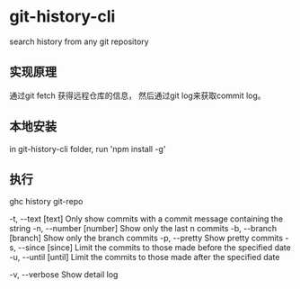 # git-history-cli
search history from any git repository

实现原理
--------
通过git fetch 获得远程仓库的信息， 然后通过git log来获取commit log。

本地安装
--------
in git-history-cli folder, run 'npm install -g'


执行
--------
ghc history git-repo

-t, --text [text]  Only show commits with a commit message containing the string
-n, --number [number] Show only the last n commits
-b, --branch [branch] Show only the branch commits
-p, --pretty Show pretty commits
-s, --since [since] Limit the commits to those made before the specified date
-u, --until [until] Limit the commits to those made after the specified date

-v, --verbose Show detail log
